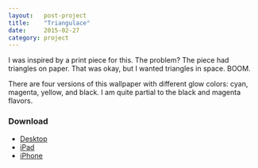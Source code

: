 ```yaml
---
layout:   post-project
title:    "Triangulace"
date:     2015-02-27
category: project
---
```


I was inspired by a print piece for this. The problem? The piece had triangles on paper. That was okay, but I wanted triangles in space. BOOM.

There are four versions of this wallpaper with different glow colors: cyan, magenta, yellow, and black. I am quite partial to the black and magenta flavors.

### Download

* [Desktop](http://inc.ideasnevercease.netdna-cdn.com/dsgn/downloads/desktop/dsgn-triangulace.zip)
* [iPad](http://inc.ideasnevercease.netdna-cdn.com/dsgn/downloads/ipad/dsgn-triangulace.zip)
* [iPhone](http://inc.ideasnevercease.netdna-cdn.com/dsgn/downloads/iphone/dsgn-triangulace.zip)